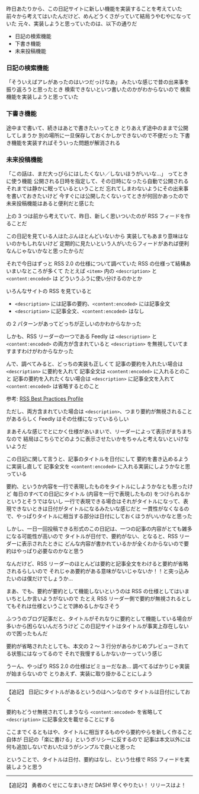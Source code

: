 昨日あたりから、この日記サイトに新しい機能を実装することを考えていた
前々から考えてはいたんだけど、めんどうくさがっていて結局うやむやになっていた
元々、実装しようと思っていたのは、以下の通りだ

* 日記の検索機能
* 下書き機能
* 未来投稿機能

### 日記の検索機能
「そういえばアレがあったのはいつだっけなあ」
みたいな感じで昔の出来事を振り返ろうと思ったとき
検索できないといつ書いたのかがわからないので
検索機能を実装しようと思っていた

### 下書き機能
途中まで書いて、続きはあとで書きたいってとき
とりあえず途中のままで公開してしまうか
別の場所に一旦保存しておくかしかできないので不便だった
下書き機能を実装すればそういった問題が解消される

### 未来投稿機能
「この話は、まだ大っぴらにはしたくない／しないほうがいいな…」
ってときに使う機能
公開される日時を指定して、その日時になったら自動で公開される
それまでは静かに眠っているということだ
忘れてしまわないようにその出来事を書いておきたいけど
今すぐには公開したくないってときが何回かあったので
未来投稿機能はあると便利だと感じた

上の 3 つは前から考えていて、昨日、新しく思いついたのが
RSS フィードを作ることだ

この日記を見ている人はたぶんほとんどいないから
実装してもあまり意味はないのかもしれないけど
定期的に見たいという人がいたらフィードがあれば便利なんじゃないかなと思ったからだ

それで今日はずっと RSS 2.0 の仕様について調べていた
RSS の仕様って結構あいまいなところが多くて
たとえば `<item>` 内の `<description>` と `<content:encoded>` は
どういうふうに使い分けるのかとか

いろんなサイトの RSS を見ていると

* `<description>` には記事の要約、`<content:encoded>` には記事全文
* `<description>` に記事全文、`<content:encoded>` はなし

の 2 パターンがあってどっちが正しいのかわからなかった

しかも、RSS リーダーの一つである Feedly は
`<description>` と `<content:encoded>` の両方が含まれていると
`<description>` を無視していてますますわけがわからなかった

んで、調べてみると、どっちの実装も正しくて
記事の要約を入れたい場合は `<description>` に要約を入れて
記事全文は `<content:encoded>` に入れるとのこと
記事の要約を入れたくない場合は `<description>` に記事全文を入れて
`<content:encoded>` は省略するとのこと

参考: [RSS Best Practices Profile](http://www.rssboard.org/rss-profile#namespace-elements-content-encoded)

ただし、両方含まれていた場合は `<description>`、つまり要約が無視されることがあるらしく
Feedly はその仕様になっているらしい

まあそんな感じでとにかく仕様があいまいで、リーダーによって表示がまちまちなので
結局はこちらでどのように表示させたいかをちゃんと考えないといけないようだ

この日記に関して言うと、記事のタイトルを日付にして
要約を書き込めるように実装し直して
記事全文を `<content:encoded>` に入れる実装にしようかなと思っている

要約、というか内容を一行で表現したものをタイトルにしようかなとも思ったけど
毎日のすべての日記にタイトル (内容を一行で表現したもの) をつけられるかというとそうではないし
一行で表現できる場合はそれがタイトルになって、表現できないときは日付がタイトルになるみたいな感じだと
一貫性がなくなるので、やっぱりタイトルに相当する部分は日付にしておくほうがいいかなと思った

しかし、一日一回投稿できる形式のこの日記は、一つの記事の内容がとても雑多になる可能性が高いので
タイトルが日付で、要約がない、となると、RSS リーダーに表示されたときに
どんな内容が書かれているかが全くわからないので要約はやっぱり必要なのかなと思う

なんだけど、RSS リーダーのほとんどは要約と記事全文をわけると要約が省略されるらしいので
それじゃあ要約がある意味がないじゃないか！！と突っ込みたいのは僕だけでしょうか…

まあ、でも、要約が要約として機能しないというのは RSS の仕様としてはいまいちとしか言いようがないので
たとえ RSS リーダー側で要約が無視されるとしてもそれは仕様ということで諦めるしかなさそう

ふつうのブログ記事だと、タイトルがそれなりに要約として機能している場合が多いから困らないんだろうけど
この日記サイトはタイトルが事実上存在しないので困ったもんだ

要約が省略されたとしても、本文の 2 〜 3 行分があらかじめプレビューされてる状態にはなってるので
それで我慢するしかないかーっていう感じ

うーん、やっぱり RSS 2.0 の仕様はビミョーだなあ…
調べてるばかりじゃ実装が始まらないので
とりあえず、実装に取り掛かることにしよう

***

【追記】
日記にタイトルがあるというのはヘンなので
タイトルは日付にしておく

要約もどうせ無視されてしまうなら
`<content:encoded>` を省略して `<description>` に記事全文を載せることにする

ここまでくるともはや、タイトルに相当するものやら要約やらを新しく作ること自体が
日記の「楽に書ける」というポリシーに反するので
記事は本文以外には何も追加しないでおいたほうがシンプルで良いと思った

ということで、タイトルは日付、要約はなし、という仕様で RSS フィードを実装しようと思う

***

【追記2】
勇者のくせにこなまいきだ DASH! 早くやりたい！
リリースはよ！
